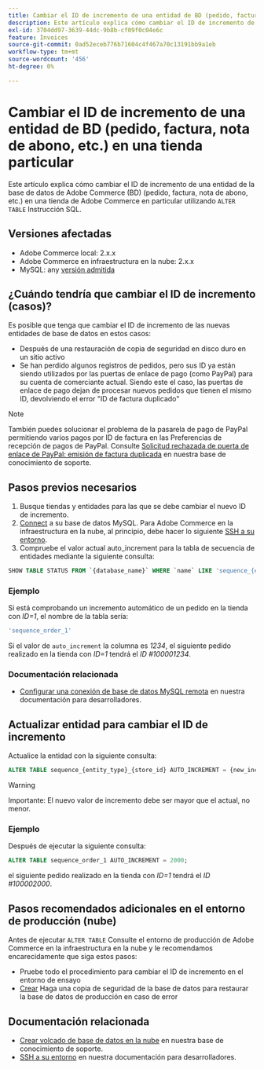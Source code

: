 ```yaml
---
title: Cambiar el ID de incremento de una entidad de BD (pedido, factura, nota de abono, etc.) en una tienda particular
description: Este artículo explica cómo cambiar el ID de incremento de una entidad de la base de datos de Adobe Commerce (BD) (pedido, factura, nota de abono, etc.) en un almacén de Adobe Commerce particular utilizando la instrucción SQL ALTER TABLE.
exl-id: 3704dd97-3639-44dc-9b8b-cf09f0c04e6c
feature: Invoices
source-git-commit: 0ad52eceb776b71604c4f467a70c13191bb9a1eb
workflow-type: tm+mt
source-wordcount: '456'
ht-degree: 0%

---
```


# Cambiar el ID de incremento de una entidad de BD (pedido, factura, nota de abono, etc.) en una tienda particular

Este artículo explica cómo cambiar el ID de incremento de una entidad de la base de datos de Adobe Commerce (BD) (pedido, factura, nota de abono, etc.) en una tienda de Adobe Commerce en particular utilizando `ALTER TABLE` Instrucción SQL.

## Versiones afectadas

* Adobe Commerce local: 2.x.x
* Adobe Commerce en infraestructura en la nube: 2.x.x
* MySQL: any [versión admitida](https://devdocs.magento.com/guides/v2.2/install-gde/system-requirements-tech.html#database)

## ¿Cuándo tendría que cambiar el ID de incremento (casos)?

Es posible que tenga que cambiar el ID de incremento de las nuevas entidades de base de datos en estos casos:

* Después de una restauración de copia de seguridad en disco duro en un sitio activo
* Se han perdido algunos registros de pedidos, pero sus ID ya están siendo utilizados por las puertas de enlace de pago (como PayPal) para su cuenta de comerciante actual. Siendo este el caso, las puertas de enlace de pago dejan de procesar nuevos pedidos que tienen el mismo ID, devolviendo el error &quot;ID de factura duplicado&quot;

>[!NOTE]
>
>También puedes solucionar el problema de la pasarela de pago de PayPal permitiendo varios pagos por ID de factura en las Preferencias de recepción de pagos de PayPal. Consulte [Solicitud rechazada de puerta de enlace de PayPal: emisión de factura duplicada](/help/troubleshooting/payments/paypal-gateway-rejected-request-duplicate-invoice-issue.md) en nuestra base de conocimiento de soporte.

## Pasos previos necesarios

1. Busque tiendas y entidades para las que se debe cambiar el nuevo ID de incremento.
1. [Connect](https://devdocs.magento.com/guides/v2.2/install-gde/prereq/mysql_remote.html) a su base de datos MySQL. Para Adobe Commerce en la infraestructura en la nube, al principio, debe hacer lo siguiente [SSH a su entorno](https://experienceleague.adobe.com/docs/commerce-cloud-service/user-guide/develop/secure-connections.html).
1. Compruebe el valor actual auto\_increment para la tabla de secuencia de entidades mediante la siguiente consulta:

```sql
SHOW TABLE STATUS FROM `{database_name}` WHERE `name` LIKE 'sequence_{entity_type}_{store_id}';
```

### Ejemplo

Si está comprobando un incremento automático de un pedido en la tienda con *ID=1*, el nombre de la tabla sería:

```sql
'sequence_order_1'
```

Si el valor de `auto_increment` la columna es *1234*, el siguiente pedido realizado en la tienda con *ID=1* tendrá el *ID \#100001234*.

### Documentación relacionada

* [Configurar una conexión de base de datos MySQL remota](https://devdocs.magento.com/guides/v2.2/install-gde/prereq/mysql_remote.html) en nuestra documentación para desarrolladores.

## Actualizar entidad para cambiar el ID de incremento

Actualice la entidad con la siguiente consulta:

```sql
ALTER TABLE sequence_{entity_type}_{store_id} AUTO_INCREMENT = {new_increment_value};
```

>[!WARNING]
>
>Importante: El nuevo valor de incremento debe ser mayor que el actual, no menor.

### Ejemplo

Después de ejecutar la siguiente consulta:

```sql
ALTER TABLE sequence_order_1 AUTO_INCREMENT = 2000;
```

el siguiente pedido realizado en la tienda con *ID=1* tendrá el *ID \#100002000*.

## Pasos recomendados adicionales en el entorno de producción (nube)

Antes de ejecutar `ALTER TABLE` Consulte el entorno de producción de Adobe Commerce en la infraestructura en la nube y le recomendamos encarecidamente que siga estos pasos:

* Pruebe todo el procedimiento para cambiar el ID de incremento en el entorno de ensayo
* [Crear](/help/how-to/general/create-database-dump-on-cloud.md) Haga una copia de seguridad de la base de datos para restaurar la base de datos de producción en caso de error

## Documentación relacionada

* [Crear volcado de base de datos en la nube](/help/how-to/general/create-database-dump-on-cloud.md) en nuestra base de conocimiento de soporte.
* [SSH a su entorno](https://experienceleague.adobe.com/docs/commerce-cloud-service/user-guide/develop/secure-connections.html) en nuestra documentación para desarrolladores.
